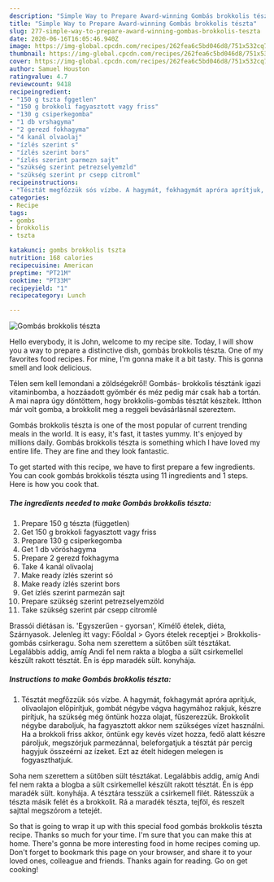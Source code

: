 ```yaml
---
description: "Simple Way to Prepare Award-winning Gombás brokkolis tészta"
title: "Simple Way to Prepare Award-winning Gombás brokkolis tészta"
slug: 277-simple-way-to-prepare-award-winning-gombas-brokkolis-teszta
date: 2020-06-16T16:05:46.940Z
image: https://img-global.cpcdn.com/recipes/262fea6c5bd046d8/751x532cq70/gombas-brokkolis-teszta-recept-foto.jpg
thumbnail: https://img-global.cpcdn.com/recipes/262fea6c5bd046d8/751x532cq70/gombas-brokkolis-teszta-recept-foto.jpg
cover: https://img-global.cpcdn.com/recipes/262fea6c5bd046d8/751x532cq70/gombas-brokkolis-teszta-recept-foto.jpg
author: Samuel Houston
ratingvalue: 4.7
reviewcount: 9418
recipeingredient:
- "150 g tszta fggetlen"
- "150 g brokkoli fagyasztott vagy friss"
- "130 g csiperkegomba"
- "1 db vrshagyma"
- "2 gerezd fokhagyma"
- "4 kanál olvaolaj"
- "ízlés szerint s"
- "ízlés szerint bors"
- "ízlés szerint parmezn sajt"
- "szükség szerint petrezselyemzld"
- "szükség szerint pr csepp citroml"
recipeinstructions:
- "Tésztát megfőzzük sós vízbe. A hagymát, fokhagymát apróra aprítjuk, olívaolajon előpirítjuk, gombát négybe vágva hagymához rakjuk, készre pirítjuk, ha szükség még öntünk hozza olajat, fűszerezzük. Brokkolit négybe daraboljuk, ha fagyasztott akkor nem szükséges vízet használni. Ha a brokkoli friss akkor, öntünk egy kevés vízet hozza, fedő alatt készre pároljuk, megszórjuk parmezánnal, beleforgatjuk a tésztát pár percig hagyjuk összeérni az ízeket. Ezt az ételt hidegen melegen is fogyaszthatjuk."
categories:
- Recipe
tags:
- gombs
- brokkolis
- tszta

katakunci: gombs brokkolis tszta 
nutrition: 168 calories
recipecuisine: American
preptime: "PT21M"
cooktime: "PT33M"
recipeyield: "1"
recipecategory: Lunch

---
```



![Gombás brokkolis tészta](https://img-global.cpcdn.com/recipes/262fea6c5bd046d8/751x532cq70/gombas-brokkolis-teszta-recept-foto.jpg)

Hello everybody, it is John, welcome to my recipe site. Today, I will show you a way to prepare a distinctive dish, gombás brokkolis tészta. One of my favorites food recipes. For mine, I'm gonna make it a bit tasty. This is gonna smell and look delicious.

Télen sem kell lemondani a zöldségekről! Gombás- brokkolis tésztánk igazi vitaminbomba, a hozzáadott gyömbér és méz pedig már csak hab a tortán. A mai napra úgy döntöttem, hogy brokkolis-gombás tésztát készítek. Itthon már volt gomba, a brokkolit meg a reggeli bevásárlásnál szereztem.

Gombás brokkolis tészta is one of the most popular of current trending meals in the world. It is easy, it's fast, it tastes yummy. It's enjoyed by millions daily. Gombás brokkolis tészta is something which I have loved my entire life. They are fine and they look fantastic.


To get started with this recipe, we have to first prepare a few ingredients. You can cook gombás brokkolis tészta using 11 ingredients and 1 steps. Here is how you cook that.

<!--inarticleads1-->

##### The ingredients needed to make Gombás brokkolis tészta:

1. Prepare 150 g tészta (független)
1. Get 150 g brokkoli fagyasztott vagy friss
1. Prepare 130 g csiperkegomba
1. Get 1 db vöröshagyma
1. Prepare 2 gerezd fokhagyma
1. Take 4 kanál olívaolaj
1. Make ready ízlés szerint só
1. Make ready ízlés szerint bors
1. Get ízlés szerint parmezán sajt
1. Prepare szükség szerint petrezselyemzöld
1. Take szükség szerint pár csepp citromlé


Brassói diétásan is. &#39;Egyszerűen - gyorsan&#39;, Kímélő ételek, diéta, Szárnyasok. Jelenleg itt vagy: Főoldal &gt; Gyors ételek receptjei &gt; Brokkolis-gombás csirkeragu. Soha nem szerettem a sütőben sült tésztákat. Legalábbis addig, amíg Andi fel nem rakta a blogba a sült csirkemellel készült rakott tésztát. Én is épp maradék sült. konyhája. 

<!--inarticleads2-->

##### Instructions to make Gombás brokkolis tészta:

1. Tésztát megfőzzük sós vízbe. A hagymát, fokhagymát apróra aprítjuk, olívaolajon előpirítjuk, gombát négybe vágva hagymához rakjuk, készre pirítjuk, ha szükség még öntünk hozza olajat, fűszerezzük. Brokkolit négybe daraboljuk, ha fagyasztott akkor nem szükséges vízet használni. Ha a brokkoli friss akkor, öntünk egy kevés vízet hozza, fedő alatt készre pároljuk, megszórjuk parmezánnal, beleforgatjuk a tésztát pár percig hagyjuk összeérni az ízeket. Ezt az ételt hidegen melegen is fogyaszthatjuk.


Soha nem szerettem a sütőben sült tésztákat. Legalábbis addig, amíg Andi fel nem rakta a blogba a sült csirkemellel készült rakott tésztát. Én is épp maradék sült. konyhája. A tésztára tesszük a csirkemell filét. Rátesszük a tészta másik felét és a brokkolit. Rá a maradék tészta, tejföl, és reszelt sajttal megszórom a tetejét. 

So that is going to wrap it up with this special food gombás brokkolis tészta recipe. Thanks so much for your time. I'm sure that you can make this at home. There's gonna be more interesting food in home recipes coming up. Don't forget to bookmark this page on your browser, and share it to your loved ones, colleague and friends. Thanks again for reading. Go on get cooking!
